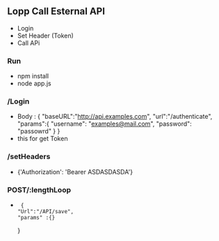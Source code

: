 ## Lopp Call Esternal API
* Login
* Set Header (Token)
* Call APi

### Run 
* npm install
* node app.js

### /Login
*    Body :  {
              "baseURL":"http://api.examples.com",
              "url":"/authenticate",
              "params":{
                "username": "examples@mail.com",
                "password": "passowrd"
              }
            }
* this for get Token

### /setHeaders
*  {'Authorization': 'Bearer ASDASDASDA'}

### POST/:lengthLoop
*      {
      "Url":"/API/save", 
      "params" :{}
     }
